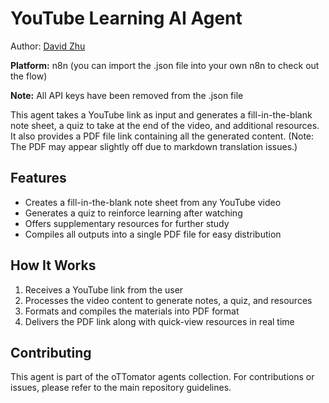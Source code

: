 # YouTube Learning AI Agent

Author: [David Zhu](https://www.linkedin.com/in/david-zhu-704579248/)

**Platform:** n8n (you can import the .json file into your own n8n to check out the flow)

**Note:** All API keys have been removed from the .json file

This agent takes a YouTube link as input and generates a fill-in-the-blank note sheet, a quiz to take at the end of the video, and additional resources. It also provides a PDF file link containing all the generated content. (Note: The PDF may appear slightly off due to markdown translation issues.)

## Features

- Creates a fill-in-the-blank note sheet from any YouTube video  
- Generates a quiz to reinforce learning after watching  
- Offers supplementary resources for further study  
- Compiles all outputs into a single PDF file for easy distribution  

## How It Works

1. Receives a YouTube link from the user  
2. Processes the video content to generate notes, a quiz, and resources  
3. Formats and compiles the materials into PDF format  
4. Delivers the PDF link along with quick-view resources in real time  

## Contributing

This agent is part of the oTTomator agents collection. For contributions or issues, please refer to the main repository guidelines.


